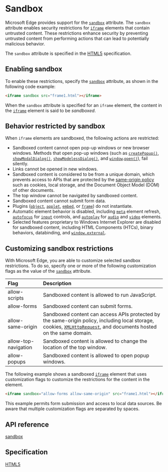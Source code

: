 # Sandbox


Microsoft Edge provides support for the [`sandbox`](http://go.microsoft.com/fwlink/p/?LinkID=233101) attribute. The `sandbox` attribute enables security restrictions for [`iframe`](https://msdn.microsoft.com/library/ms535258) elements that contain untrusted content. These restrictions enhance security by preventing untrusted content from performing actions that can lead to potentially malicious behavior.

The `sandbox` attribute is specified in the [HTML5](https://www.w3.org/TR/html5/embedded-content-0.html#attr-iframe-sandbox) specification.

## Enabling sandbox

To enable these restrictions, specify the [`sandbox`](http://go.microsoft.com/fwlink/p/?LinkID=233101) attribute, as shown in the following code example:

```html
<iframe sandbox src="frame1.html"></iframe>
```


When the `sandbox` attribute is specified for an `iframe` element, the content in the [`iframe`](https://msdn.microsoft.com/library/ms535258) element is said to be *sandboxed*.

## Behavior restricted by sandbox

When `iframe` elements are sandboxed, the following actions are restricted:

* Sandboxed content cannot open pop-up windows or new browser windows. Methods that open pop-up windows (such as [`createPopup()`](http://go.microsoft.com/fwlink/p/?LinkId=233330), [`showModalDialog()`](http://go.microsoft.com/fwlink/p/?LinkId=233331), [`showModelessDialog()`](https://msdn.microsoft.com/library/ms536761), and [`window`](http://go.microsoft.com/fwlink/p/?LinkID=209636).[`open()`](http://go.microsoft.com/fwlink/p/?LinkId=233333)), fail silently.
* Links cannot be opened in new windows.
* Sandboxed content is considered to be from a unique domain, which prevents access to APIs that are protected by the [same-origin policy](http://go.microsoft.com/fwlink/p/?LinkID=141677) such as cookies, local storage, and the Document Object Model (DOM) of other documents.
* The top window cannot be navigated by sandboxed content.
* Sandboxed content cannot submit form data.
* Plugins ([`object`](https://msdn.microsoft.com/library/ms535859), [`applet`](https://msdn.microsoft.com/library/ms535183), [`embed`](https://msdn.microsoft.com/library/ms535245), or [`frame`](https://msdn.microsoft.com/library/ms535250)) do not instantiate.
* Automatic element behavior is disabled, including [`meta`](https://msdn.microsoft.com/library/ms535853) element refresh, [`autofocus`](http://go.microsoft.com/fwlink/p/?LinkId=233308) for [`input`](https://msdn.microsoft.com/library/ms535260) controls, and [`autoplay`](http://go.microsoft.com/fwlink/p/?LinkId=233334) for [`audio`](http://go.microsoft.com/fwlink/p/?LinkID=197449) and [`video`](http://go.microsoft.com/fwlink/p/?LinkID=197448) elements.
* Selected features proprietary to Windows Internet Explorer are disabled for sandboxed content, including HTML Components (HTCs), binary behaviors, databinding, and [`window.external`](http://go.microsoft.com/fwlink/p/?LinkId=233335).

## Customizing sandbox restrictions


With Microsoft Edge, you are able to customize selected sandbox restrictions. To do so, specify one or more of the following customization flags as the value of the [`sandbox`](http://go.microsoft.com/fwlink/p/?LinkID=233101) attribute.


Flag | Description
:------ | :-------
allow-scripts | Sandboxed content is allowed to run JavaScript.
allow-forms | Sandboxed content can submit forms.
allow-same-origin | Sandboxed content can access APIs protected by the same-origin policy, including local storage, cookies, [`XMLHttpRequest`](http://go.microsoft.com/fwlink/p/?LinkId=233336), and documents hosted on the same domain.
allow-top-navigation | Sandboxed content is allowed to change the location of the top window.
allow-popups | Sandboxed content is allowed to open popup windows.


The following example shows a sandboxed [`iframe`](https://msdn.microsoft.com/library/ms535258) element that uses customization flags to customize the restrictions for the content in the element.

```html
<iframe sandbox="allow-forms allow-same-origin" src="frame1.html"></iframe>
```

This example permits form submission and access to local data sources. Be aware that multiple customization flags are separated by spaces.

## API reference

[sandbox](https://msdn.microsoft.com/library/Hh772930)

## Specification

[HTML5](https://www.w3.org/TR/html5/embedded-content-0.html#attr-iframe-sandbox)

